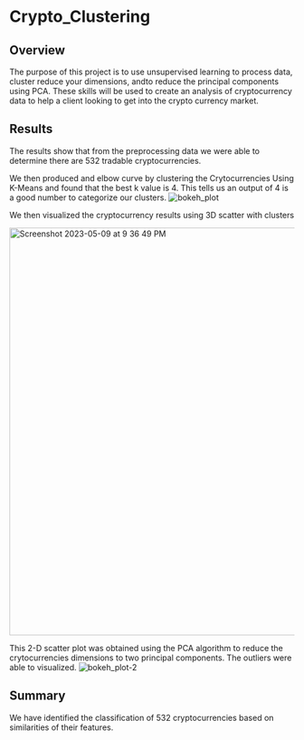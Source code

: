 # Crypto_Clustering

## Overview 
The purpose of this project is to use unsupervised learning to process data, cluster reduce your dimensions, andto reduce the principal components using PCA. These skills will be used to create an analysis of cryptocurrency data to help a client looking to get into the crypto currency market. 

## Results 

The results show that from the preprocessing data we were able to determine there are 532 tradable cryptocurrencies. 

We then produced and elbow curve by clustering the Crytocurrencies Using K-Means and found that the best k value is 4. This tells us an output of 4 is a good number to categorize our clusters. 
![bokeh_plot](https://github.com/briagrhm/Crypto_Clustering/assets/120140614/ab0d6069-8347-46af-b076-4b213a783758)

We then visualized the cryptocurrency results using 3D scatter with clusters

<img width="720" alt="Screenshot 2023-05-09 at 9 36 49 PM" src="https://github.com/briagrhm/Crypto_Clustering/assets/120140614/d4680ebc-9c38-4953-8e4f-9e5f3763c04d">


This 2-D scatter plot was obtained using the PCA algorithm to reduce the crytocurrencies dimensions to two principal components. The outliers were able to visualized. 
![bokeh_plot-2](https://github.com/briagrhm/Crypto_Clustering/assets/120140614/7135e1d4-513f-4915-a065-bffb70c38c9a)

## Summary 
We have identified the classification of 532 cryptocurrencies based on similarities of their features.
